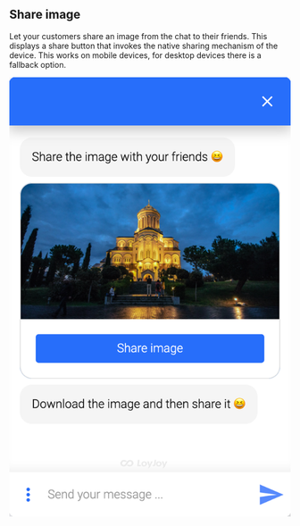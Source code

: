 ## Share image

Let your customers share an image from the chat to their friends. This displays a share button that invokes the native sharing mechanism of the device. This works on mobile devices, for desktop devices there is a fallback option.

![share_image_demo](share_image_demo.png)
